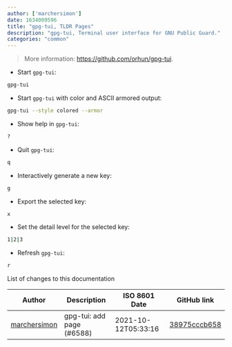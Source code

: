 ```yaml
---
author: ['marchersimon']
date: 1634009596
title: "gpg-tui, TLDR Pages"
description: "gpg-tui, Terminal user interface for GNU Public Guard."
categories: "common"
---
```

> More information: <https://github.com/orhun/gpg-tui>.

- Start `gpg-tui`:

```bash
gpg-tui
```

- Start `gpg-tui` with color and ASCII armored output:

```bash
gpg-tui --style colored --armor
```

- Show help in `gpg-tui`:

```bash
?
```

- Quit `gpg-tui`:

```bash
q
```

- Interactively generate a new key:

```bash
g
```

- Export the selected key:

```bash
x
```

- Set the detail level for the selected key:

```bash
1|2|3
```

- Refresh `gpg-tui`:

```bash
r
```
List of changes to this documentation


Author | Description | ISO 8601 Date | GitHub link
------|-----|-----|-----
[marchersimon](mailto:50295997+marchersimon@users.noreply.github.com) | gpg-tui: add page (#6588) | 2021-10-12T05:33:16 | [38975cccb658](https://github.com/tldr-pages/tldr/commit/38975cccb65896aadc74b9f2e4699e77e3d1d552)

